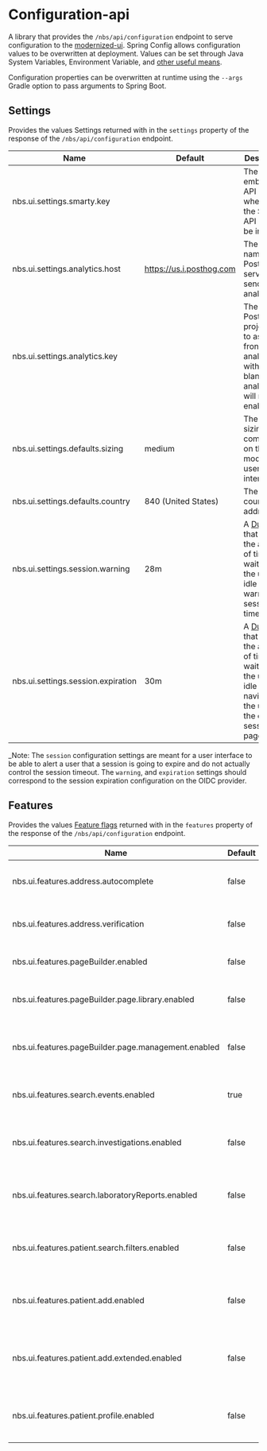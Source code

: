 # Configuration-api

A library that provides the `/nbs/api/configuration` endpoint to serve configuration to
the [modernized-ui](/apps/modernization-ui/). Spring Config allows configuration values to be overwritten at deployment.
Values can be set through Java System Variables, Environment Variable,
and [other useful means](https://docs.spring.io/spring-boot/reference/features/external-config.html).

Configuration properties can be overwritten at runtime using the `--args` Gradle option to pass arguments to Spring
Boot.

## Settings

Provides the values Settings returned with in the `settings` property of
the response of the `/nbs/api/configuration` endpoint.

| Name                               | Default                  | Description                                                                                                                                                                                                                                                                                     |
|------------------------------------|--------------------------|-------------------------------------------------------------------------------------------------------------------------------------------------------------------------------------------------------------------------------------------------------------------------------------------------|
| nbs.ui.settings.smarty.key         |                          | The embedded API key, when blank the Smarty API will not be invoked.                                                                                                                                                                                                                            |
| nbs.ui.settings.analytics.host     | https://us.i.posthog.com | The host name of the PostHog server to send analytics to.                                                                                                                                                                                                                                       |
| nbs.ui.settings.analytics.key      |                          | The PostHog project key to associate frontend analytics with, when blank analytics will not be enabled.                                                                                                                                                                                         |
| nbs.ui.settings.defaults.sizing    | medium                   | The default sizing of components on the modernized user interface.                                                                                                                                                                                                                              |
| nbs.ui.settings.defaults.country   | 840 (United States)      | The default country for addresses.                                                                                                                                                                                                                                                              |
| nbs.ui.settings.session.warning    | 28m                      | A [Duration](https://docs.spring.io/spring-boot/reference/features/external-config.html#features.external-config.typesafe-configuration-properties.conversion.durations) that defines the amount of time to wait while the user is idle before warning of session timeout                       |
| nbs.ui.settings.session.expiration | 30m                      | A [Duration](https://docs.spring.io/spring-boot/reference/features/external-config.html#features.external-config.typesafe-configuration-properties.conversion.durations) that defines the amount of time to wait while the user is idle before navigating the user to the expired session page. |

_Note:  The `session` configuration settings are meant for a user interface to be able to alert a user that a session is
going to expire and do not actually control the session timeout. The `warning`, and `expiration` settings should
correspond to the session expiration configuration on the OIDC provider.

## Features

Provides the values [Feature flags](/documentation/feature-flags/README.md) returned with in the `features` property of
the response of the `/nbs/api/configuration` endpoint.

| Name                                                | Default | Description                                         |
|-----------------------------------------------------|---------|-----------------------------------------------------|
| nbs.ui.features.address.autocomplete                | false   | Enables the address autocomplete feature            |
| nbs.ui.features.address.verification                | false   | Enables the address verification feature            |
| nbs.ui.features.pageBuilder.enabled                 | false   | Enables the PageBuilder feature                     |
| nbs.ui.features.pageBuilder.page.library.enabled    | false   | Enables the PageBuilder Page Library feature        |
| nbs.ui.features.pageBuilder.page.management.enabled | false   | Enables the PageBuilder Page Management feature     |
| nbs.ui.features.search.events.enabled               | true    | Enables access to NBS6 Event Search                 |
| nbs.ui.features.search.investigations.enabled       | false   | Enables access to modernized Investigation search   |
| nbs.ui.features.search.laboratoryReports.enabled    | false   | Enables access to modernized Laboratory search      |
| nbs.ui.features.patient.search.filters.enabled      | false   | Enables access to modernized Patient search filters |
| nbs.ui.features.patient.add.enabled                 | false   | Enables access to modernized Patient short form add |
| nbs.ui.features.patient.add.extended.enabled        | false   | Enables access to modernized Patient Extended add   |
| nbs.ui.features.patient.profile.enabled             | false   | Enables access to modernized Patient Profile        |
